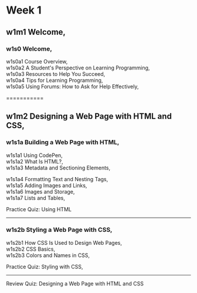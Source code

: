 Week 1
===========

## w1m1 Welcome,
### w1s0 Welcome,
w1s0a1 Course Overview,  
w1s0a2 A Student's Perspective on Learning Programming,  
w1s0a3 Resources to Help You Succeed,  
w1s0a4 Tips for Learning Programming,  
w1s0a5 Using Forums: How to Ask for Help Effectively,

===========

## w1m2 Designing a Web Page with HTML and CSS,
### w1s1a Building a Web Page with HTML,
w1s1a1 Using CodePen,  
w1s1a2 What Is HTML?,  
w1s1a3 Metadata and Sectioning Elements,

w1s1a4 Formatting Text and Nesting Tags,  
w1s1a5 Adding Images and Links,  
w1s1a6 Images and Storage,  
w1s1a7 Lists and Tables,

Practice Quiz:
Using HTML

------------

### w1s2b Styling a Web Page with CSS,
w1s2b1 How CSS Is Used to Design Web Pages,  
w1s2b2 CSS Basics,  
w1s2b3 Colors and Names in CSS,

Practice Quiz:
Styling with CSS,

------------

Review
Quiz:
Designing a Web Page with HTML and CSS